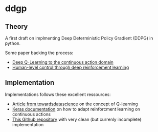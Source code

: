 # ddgp

## Theory

A first draft on implmenting Deep Deterministic Policy Gradient (DDPG) in python.

Some paper backing the process:
+ [Deep Q-Learning to the continuous action domain](https://arxiv.org/abs/1509.02971)
+ [Human-level control through deep reinforcement learning](https://storage.googleapis.com/deepmind-media/dqn/DQNNaturePaper.pdf)

## Implementation

Implementations follows these excellent ressources:

+ [Article from towardsdatascience](https://towardsdatascience.com/reinforcement-learning-w-keras-openai-dqns-1eed3a5338c) on the concept of Q-learning
+ [Keras documentation](https://keras.io/examples/rl/ddpg_pendulum/) on how to adapt reinforcment learning on continuous actions
+ [This Github repository](https://github.com/cookbenjamin/DDPG) with very clean (but currenly incomplete) implementation

